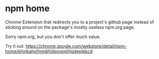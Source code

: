 # npm home

Chrome Extension that redirects you to a project's github page instead
of sticking around on the package's mostly useless npm.org page.

Sorry npm.org, but you don't offer much value.

Try it out: <a href="https://chrome.google.com/webstore/detail/npm-home/khinkahofmmbfideoneiphlgdeejkbcd">https://chrome.google.com/webstore/detail/npm-home/khinkahofmmbfideoneiphlgdeejkbcd</a>
